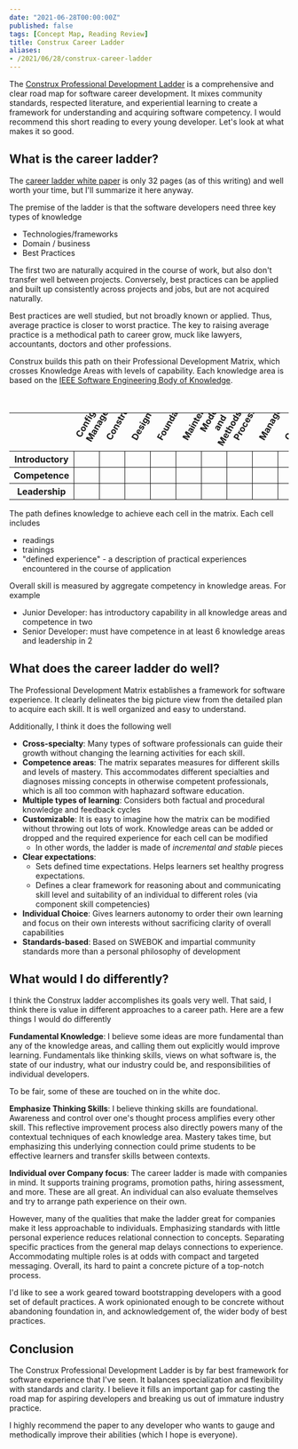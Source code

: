 ```yaml
---
date: "2021-06-28T00:00:00Z"
published: false
tags: [Concept Map, Reading Review]
title: Construx Career Ladder
aliases:
- /2021/06/28/construx-career-ladder
---
```


The [Construx Professional Development Ladder](https://www.construx.com/professional-development-ladder/) is a comprehensive and clear road map for software career development. It mixes community standards, respected literature, and experiential learning to create a framework for understanding and acquiring software competency. I would recommend this short reading to every young developer. Let's look at what makes it so good.
<!--more-->


## What is the career ladder?

The [career ladder white paper](https://www.construx.com/professional-development-ladder/) is only 32 pages (as of this writing) and well worth your time, but I'll summarize it here anyway.

The premise of the ladder is that the software developers need three key types of knowledge 
- Technologies/frameworks
- Domain / business
- Best Practices

The first two are naturally acquired in the course of work, but also don't transfer well between projects. Conversely, best practices can be applied and built up consistently across projects and jobs, but are not acquired naturally.

Best practices are well studied, but not broadly known or applied. Thus, average practice is closer to worst practice. The key to raising average practice is a methodical path to career grow, muck like lawyers, accountants, doctors and other professions.

Construx builds this path on their Professional Development Matrix, which crosses Knowledge Areas with levels of capability. Each knowledge area is based on the [IEEE Software Engineering Body of Knowledge](https://www.sebokwiki.org/wiki/An_Overview_of_the_SWEBOK_Guide#Software_Requirements).

<style>
.skill-matrix {
  margin-top: 50px;
}
.skill-matrix .ka-row th span{
  transform: rotate(-60deg);
  position: relative;
  display: flex;
  max-width: 30px;
  /* height: 100px; */
}
.skill-matrix .ka-row th {
  max-width: 30px;
  box-sizing:
}
.skill-matrix td{
  border: 1px solid;
}
</style>
<table class="skill-matrix">
<tr class="ka-row">
  <th></th>
  <th><span>Configuration Management</span></th>
  <th><span>Construction</span></th>
  <th><span>Design</span></th>
  <th><span>Foundations</span></th>
  <th><span>Maintenance</span></th>
  <th><span>Models and Methods</span></th>
  <th><span>Process</span></th>
  <th><span>Management</span></th>
  <th><span>Quality</span></th>
  <th><span>Requirements</span></th>
  <th><span>Testing</span></th>
</tr>
<tr>
  <th>Introductory</th>
  <td></td>
  <td></td>
  <td></td>
  <td></td>
  <td></td>
  <td></td>
  <td></td>
  <td></td>
  <td></td>
  <td></td>
  <td></td>
</tr>
<tr>
  <th>Competence</th>
  <td></td>
  <td></td>
  <td></td>
  <td></td>
  <td></td>
  <td></td>
  <td></td>
  <td></td>
  <td></td>
  <td></td>
  <td></td>
</tr>
<tr>
  <th>Leadership</th>
  <td></td>
  <td></td>
  <td></td>
  <td></td>
  <td></td>
  <td></td>
  <td></td>
  <td></td>
  <td></td>
  <td></td>
  <td></td>
</tr>
</table>


The path defines knowledge to achieve each cell in the matrix. Each cell includes
- readings
- trainings
- "defined experience" - a description of practical experiences encountered in the course of application

Overall skill is measured by aggregate competency in knowledge areas. For example
- Junior Developer: has introductory capability in all knowledge areas and competence in two
- Senior Developer: must have competence in at least 6 knowledge areas and leadership in 2


## What does the career ladder do well?

The Professional Development Matrix establishes a framework for software experience. It clearly delineates the big picture view from the detailed plan to acquire each skill. It is well organized and easy to understand. 

Additionally, I think it does the following well

- **Cross-specialty**: Many types of software professionals can guide their growth without changing the learning activities for each skill.
- **Competence areas**: The matrix separates measures for different skills and levels of mastery. This accommodates different specialties and diagnoses missing concepts in otherwise competent professionals, which is all too common with haphazard software education.
- **Multiple types of learning**: Considers both factual and procedural knowledge and feedback cycles
- **Customizable**: It is easy to imagine how the matrix can be modified without throwing out lots of work. Knowledge areas can be added or dropped and the required experience for each cell can be modified
  - In other words, the ladder is made of *incremental and stable* pieces
- **Clear expectations**:
  - Sets defined time expectations. Helps learners set healthy progress expectations.
  - Defines a clear framework for reasoning about and communicating skill level and suitability of an individual to different roles (via component skill competencies)
- **Individual Choice**: Gives learners autonomy to order their own learning and focus on their own interests without sacrificing clarity of overall capabilities
- **Standards-based**: Based on SWEBOK and impartial community standards more than a personal philosophy of development


## What would I do differently?

I think the Construx ladder accomplishes its goals very well. That said, I think there is value in different approaches to a career path. Here are a few things I would do differently

**Fundamental Knowledge**: I believe some ideas are more fundamental than any of the knowledge areas, and calling them out explicitly would improve learning. Fundamentals like thinking skills, views on what software is, the state of our industry, what our industry could be, and responsibilities of individual developers.

To be fair, some of these are touched on in the white doc.

**Emphasize Thinking Skills**: I believe thinking skills are foundational. Awareness and control over one's thought process amplifies every other skill. This reflective improvement process also directly powers many of the contextual techniques of each knowledge area. Mastery takes time, but emphasizing this underlying connection could prime students to be effective learners and transfer skills between contexts.

**Individual over Company focus**: The career ladder is made with companies in mind. It supports training programs, promotion paths, hiring assessment, and more. These are all great. An individual can also evaluate themselves and try to arrange path experience on their own.

However, many of the qualities that make the ladder great for companies make it less approachable to individuals. Emphasizing standards with little personal experience reduces relational connection to concepts. Separating specific practices from the general map delays connections to experience. Accommodating multiple roles is at odds with compact and targeted messaging. Overall, its hard to paint a concrete picture of a top-notch process.

I'd like to see a work geared toward bootstrapping developers with a good set of default practices. A work opinionated enough to be concrete without abandoning foundation in, and acknowledgement of, the wider body of best practices.


## Conclusion

The Construx Professional Development Ladder is by far best framework for software experience that I've seen. It balances specialization and flexibility with standards and clarity. I believe it fills an important gap for casting the road map for aspiring developers and breaking us out of immature industry practice.

I highly recommend the paper to any developer who wants to gauge and methodically improve their abilities (which I hope is everyone).
 



